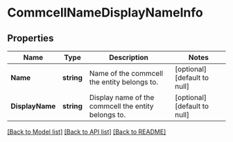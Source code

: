 # CommcellNameDisplayNameInfo

## Properties
Name | Type | Description | Notes
------------ | ------------- | ------------- | -------------
**Name** | **string** | Name of the commcell the entity belongs to. | [optional] [default to null]
**DisplayName** | **string** | Display name of the commcell the entity belongs to. | [optional] [default to null]

[[Back to Model list]](../README.md#documentation-for-models) [[Back to API list]](../README.md#documentation-for-api-endpoints) [[Back to README]](../README.md)

